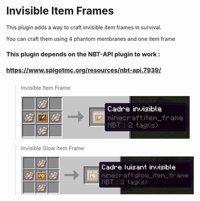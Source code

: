 # Invisible Item Frames


This plugin adds a way to craft invisible item frames in survival.

You can craft them using 4 phantom membranes and one item frame
###

### This plugin depends on the NBT-API plugin to work : 
### https://www.spigotmc.org/resources/nbt-api.7939/

##
> Invisible Item Frame
> 
>![invisible_item_frame.jpg](img%2Finvisible_item_frame.jpg)

> Invisible Glow Item Frame
>
>![invisible_item_frame.jpg](img%2Finvisible_glow_item_frame.jpg)
